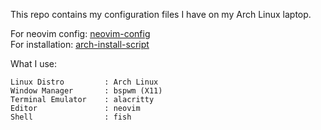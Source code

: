 This repo contains my configuration files I have on my Arch Linux laptop.

For neovim config: [neovim-config](https://github.com/yilmaz08/neovim-config) \
For installation: [arch-install-script](https://github.com/yilmaz08/arch-install-script)

What I use:
```
Linux Distro         : Arch Linux
Window Manager       : bspwm (X11)
Terminal Emulator    : alacritty
Editor               : neovim
Shell                : fish
```
